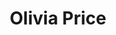 ---
layout: employee
skillsid: 9
title: 'Olivia Price'
permalink: /employees/:title 
location: 'Fort Worth'
position: 'Data Scientist Big Data Advanced Analytics'
availability: 52
internal: true
categories: 
- employees
phoneNumber: 555-555-5555
email: email@gmail.com
manage: false
---